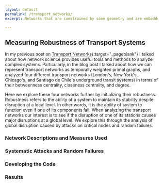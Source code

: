 ```yaml
---
layout: default
permalink: /transport_networks/
excerpt: Networks that are constrained by some geometry and are embedded in two-or three dimensional space can be thought of as spatial networks. The constraints that space imposes can have important effects on their topological properties and in the processes which take place on them. Here we explore centrality measures of the metro systems of London, New York, Chicago, and Santiago de Chile. The time-weighted graphs were constructed using publicly available GTFS data and visualized using javascript. 

---
```


<h2><b>Measuring Robustness of Transport Systems</b></h2>

In my previous post on [Transport Networks](https://mateoneira.github.io/transport_networks/){:target="_pageblank"} I talked about how network science provides useful tools and methods to analyze complex systems. Particularly, in the blog post I talked about how we can represent transport networks as temporally weighted primal graphs, and analyzed four different transport networks (London's, New York's, Chicago's, and Santiago de Chile's underground transit systems) in terms of their betweenness centrality, closeness centrality, and degree.

Here we explore these four networks further by initializing their robustness. Robustness refers to the ability of a system to maintain its stability despite disruption at a local level. In other words, it is the ability of system to function even if one of its components fail. When analyzing the transport networks our interest is to see if the disruption of one of its stations causes major disruptions at a global level. We explore this through the analysis of global disruption caused by attacks on critical nodes and random failures.

<h3><b>Network Descriptions and Measures Used</b></h3>


<h3><b>Systematic Attacks and Random Failures</b></h3>

<h3><b>Developing the Code</b></h3>

<h3><b>Results</b></h3>

<script src="https://cdnjs.cloudflare.com/ajax/libs/mathjax/2.7.0/MathJax.js?config=TeX-AMS-MML_HTMLorMML" type="text/javascript"></script>